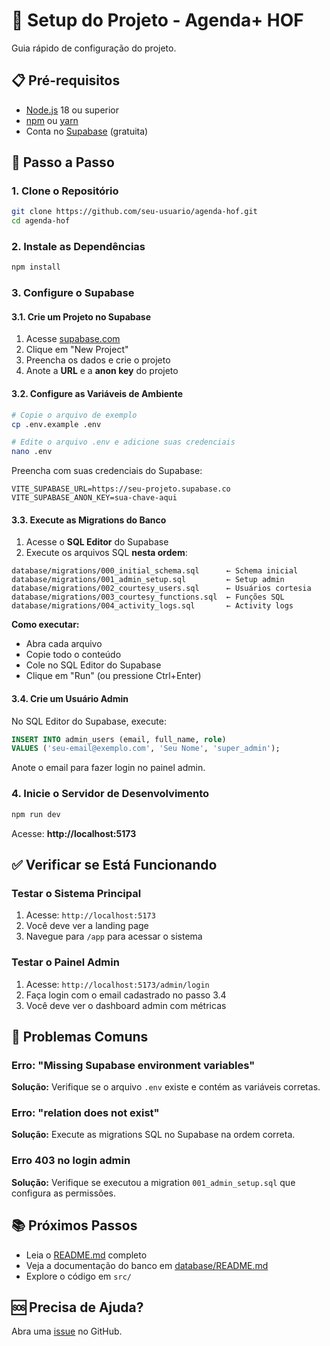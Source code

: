 # 🚀 Setup do Projeto - Agenda+ HOF

Guia rápido de configuração do projeto.

## 📋 Pré-requisitos

- [Node.js](https://nodejs.org/) 18 ou superior
- [npm](https://www.npmjs.com/) ou [yarn](https://yarnpkg.com/)
- Conta no [Supabase](https://supabase.com/) (gratuita)

## 🔧 Passo a Passo

### 1. Clone o Repositório

```bash
git clone https://github.com/seu-usuario/agenda-hof.git
cd agenda-hof
```

### 2. Instale as Dependências

```bash
npm install
```

### 3. Configure o Supabase

#### 3.1. Crie um Projeto no Supabase

1. Acesse [supabase.com](https://supabase.com/)
2. Clique em "New Project"
3. Preencha os dados e crie o projeto
4. Anote a **URL** e a **anon key** do projeto

#### 3.2. Configure as Variáveis de Ambiente

```bash
# Copie o arquivo de exemplo
cp .env.example .env

# Edite o arquivo .env e adicione suas credenciais
nano .env
```

Preencha com suas credenciais do Supabase:

```env
VITE_SUPABASE_URL=https://seu-projeto.supabase.co
VITE_SUPABASE_ANON_KEY=sua-chave-aqui
```

#### 3.3. Execute as Migrations do Banco

1. Acesse o **SQL Editor** do Supabase
2. Execute os arquivos SQL **nesta ordem**:

```
database/migrations/000_initial_schema.sql      ← Schema inicial
database/migrations/001_admin_setup.sql         ← Setup admin
database/migrations/002_courtesy_users.sql      ← Usuários cortesia
database/migrations/003_courtesy_functions.sql  ← Funções SQL
database/migrations/004_activity_logs.sql       ← Activity logs
```

**Como executar:**
- Abra cada arquivo
- Copie todo o conteúdo
- Cole no SQL Editor do Supabase
- Clique em "Run" (ou pressione Ctrl+Enter)

#### 3.4. Crie um Usuário Admin

No SQL Editor do Supabase, execute:

```sql
INSERT INTO admin_users (email, full_name, role)
VALUES ('seu-email@exemplo.com', 'Seu Nome', 'super_admin');
```

Anote o email para fazer login no painel admin.

### 4. Inicie o Servidor de Desenvolvimento

```bash
npm run dev
```

Acesse: **http://localhost:5173**

## ✅ Verificar se Está Funcionando

### Testar o Sistema Principal

1. Acesse: `http://localhost:5173`
2. Você deve ver a landing page
3. Navegue para `/app` para acessar o sistema

### Testar o Painel Admin

1. Acesse: `http://localhost:5173/admin/login`
2. Faça login com o email cadastrado no passo 3.4
3. Você deve ver o dashboard admin com métricas

## 🐛 Problemas Comuns

### Erro: "Missing Supabase environment variables"

**Solução:** Verifique se o arquivo `.env` existe e contém as variáveis corretas.

### Erro: "relation does not exist"

**Solução:** Execute as migrations SQL no Supabase na ordem correta.

### Erro 403 no login admin

**Solução:** Verifique se executou a migration `001_admin_setup.sql` que configura as permissões.

## 📚 Próximos Passos

- Leia o [README.md](README.md) completo
- Veja a documentação do banco em [database/README.md](database/README.md)
- Explore o código em `src/`

## 🆘 Precisa de Ajuda?

Abra uma [issue](https://github.com/seu-usuario/agenda-hof/issues) no GitHub.
